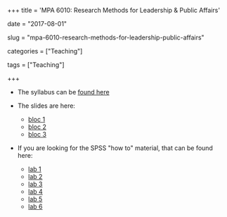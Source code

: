 +++
title = 'MPA 6010: Research Methods for Leadership & Public Affairs'

date = "2017-08-01"

slug =  "mpa-6010-research-methods-for-leadership-public-affairs"

categories = ["Teaching"]

tags = ["Teaching"]

+++

- The syllabus can be [found here](https://aniruhil.org/static/teaching/mpa/60100/)

- The slides are here: 
  - [bloc 1](https://aniruhil.org/static/teaching/mpa/60100/slides/mpa60101.pdf) 
  - [bloc 2](https://aniruhil.org/static/teaching/mpa/60100/slides/mpa60102.pdf)   
  - [bloc 3](https://aniruhil.org/static/teaching/mpa/60100/slides/mpa60103.pdf)  
 
- If you are looking for the SPSS "how to" material, that can be found here:
  - [lab 1](https://aniruhil.org/static/teaching/mpa/60100/labs/SPSS_Tutorial_01.html)
  - [lab 2](https://aniruhil.org/static/teaching/mpa/60100/labs/SPSS_Tutorial_02.html)
  - [lab 3](https://aniruhil.org/static/teaching/mpa/60100/labs/SPSS_Tutorial_03.html)
  - [lab 4](https://aniruhil.org/static/teaching/mpa/60100/labs/SPSS_Tutorial_04.html)  
  - [lab 5](https://aniruhil.org/static/teaching/mpa/60100/labs/SPSS_Tutorial_05.html)  
  - [lab 6](https://aniruhil.org/static/teaching/mpa/60100/labs/SPSS_Tutorial_06.html)


